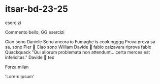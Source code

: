 # itsar-bd-23-25

esercizi

Commento bello, GG
esercizi

Ciao sono Daniele
Sono ancora io
Fumaghe is cookingggg
Prova prova sa sa, sono Pier
🐥
Ciao sono William
Davide 🐥
fabio calzavara
riprova fabio
Quackquack
"Qui aliorum problemata non attendunt... certa merces est infelicitas."
Davide 🐥
ted





Forza milan


'Lorem ipsum'

